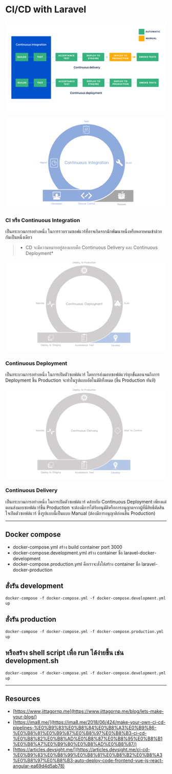 # CI/CD with Laravel


![ci/cd](cicd.png)

![ci](ci.png)

### CI หรือ Continuous Integration
เป็นกระบวนการอย่างหนึ่ง ในการรวบรวมซอฟแวร์ที่อาจเกิดจากนักพัฒนาหนึ่งหรือหลายคนเข้าด้วยกันเป็นหนึ่งเดียว

> * CD จะมีความหมายอยู่สองแบบคือ Continuous Delivery และ Continuous Deployment*

![cd1](cd1.png)

### Continuous Deployment 
เป็นกระบวนการอย่างหนึ่ง ในการเปิดตัวซอฟต์แวร์ โดยการส่งมอบซอฟต์แวร์ทุกขั้นตอนจนถึงการ Deployment ขึ้น Production จะทำในรูปแบบอัตโนมัติทั้งหมด (ขึ้น Production ทันที)

![cd2](cd2.png)
### Continuous Delivery 
เป็นกระบวนการอย่างหนึ่ง ในการเปิดตัวซอฟต์แวร์ คล้ายกับ Continuous Deployment เพียงแต่ตอนส่งมอบซอฟต์แวร์ขึ้น Production จะต้องมีการได้รับอนุมัติหรือการอนุญาตจากผู้ที่มีสิทธิ์ตัดสินใจเปิดตัวซอฟต์แวร์ ซึ่งรูปแบบนี้เป็นแบบ Manual (ต้องมีการอนุญาติก่อนขึ้น Production)

------


## Docker compose
- docker-compose.yml สร้าง build container port 3000
- docker-compose.development.yml สร้าง container ชื่อ laravel-docker-development
- docker-compose.production.yml คือเราจะสั่งให้สร้าง container ชื่อ laravel-docker-production

## สั่งรัน development
```
docker-compose -f docker-compose.yml -f docker-compose.development.yml up
```
## สั่งรัน production
```
docker-compose -f docker-compose.yml -f docker-compose.production.yml up
```

## หรือสร้าง shell script เพื่อ run ได้ง่ายขึ้น เช่น development.sh

```
docker-compose -f docker-compose.yml -f docker-compose.development.yml up
```

---

## Resources

- [https://www.jittagornp.me](https://www.jittagornp.me/blog/lets-make-your-blog/)
- [https://ima8.me/](https://ima8.me/2018/06/424/make-your-own-ci-cd-pipelines-%E0%B9%83%E0%B8%84%E0%B8%A3%E0%B9%86-%E0%B8%81%E0%B9%87%E0%B8%97%E0%B8%B3-ci-cd-%E0%B8%82%E0%B8%AD%E0%B8%87%E0%B8%95%E0%B8%B1%E0%B8%A7%E0%B9%80%E0%B8%AD%E0%B8%87/)
- [https://articles.devsight.me/](https://articles.devsight.me/ci-cd-%E0%B9%83%E0%B8%99%E0%B8%81%E0%B8%B2%E0%B8%A3%E0%B8%97%E0%B8%B3-auto-deploy-code-frontend-vue-js-react-angular-ea69d4d5ab78)
